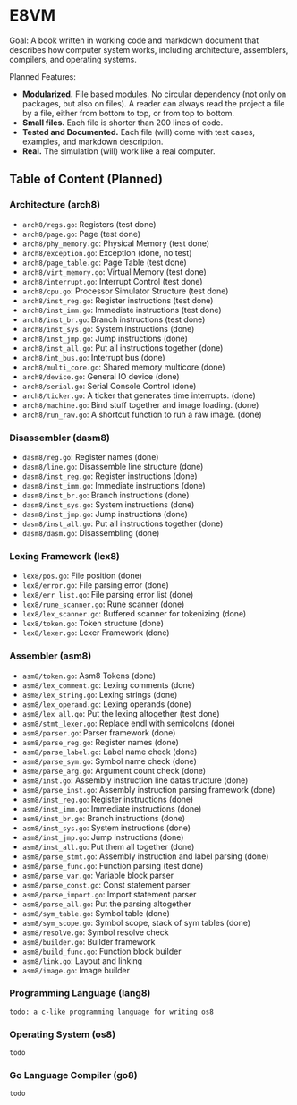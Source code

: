 # E8VM

Goal: A book written in working code and markdown document that
describes how computer system works, including architecture,
assemblers, compilers, and operating systems.

Planned Features:

- **Modularized.** File based modules. No circular dependency (not only on packages,
  but also on files). A reader can always read the project a file by
  a file, either from bottom to top, or from top to bottom.
- **Small files.** Each file is shorter than 200 lines of code.
- **Tested and Documented.**
  Each file (will) come with test cases, examples, and markdown description.
- **Real.** The simulation (will) work like a real computer.

## Table of Content (Planned)

### Architecture (arch8)

- `arch8/regs.go`: Registers (test done)
- `arch8/page.go`: Page (test done)
- `arch8/phy_memory.go`: Physical Memory (test done)
- `arch8/exception.go`: Exception (done, no test)
- `arch8/page_table.go`: Page Table (test done)
- `arch8/virt_memory.go`: Virtual Memory (test done)
- `arch8/interrupt.go`: Interrupt Control (test done)
- `arch8/cpu.go`: Processor Simulator Structure (test done)
- `arch8/inst_reg.go`: Register instructions (test done)
- `arch8/inst_imm.go`: Immediate instructions (test done)
- `arch8/inst_br.go`: Branch instructions (test done)
- `arch8/inst_sys.go`: System instructions (done)
- `arch8/inst_jmp.go`: Jump instructions (done)
- `arch8/inst_all.go`: Put all instructions together (done)
- `arch8/int_bus.go`: Interrupt bus (done)
- `arch8/multi_core.go`: Shared memory multicore (done)
- `arch8/device.go`: General IO device (done)
- `arch8/serial.go`: Serial Console Control (done)
- `arch8/ticker.go`: A ticker that generates time interrupts. (done)
- `arch8/machine.go`: Bind stuff together and image loading. (done)
- `arch8/run_raw.go`: A shortcut function to run a raw image. (done)

### Disassembler (dasm8)

- `dasm8/reg.go`: Register names (done)
- `dasm8/line.go`: Disassemble line structure (done)
- `dasm8/inst_reg.go`: Register instructions (done)
- `dasm8/inst_imm.go`: Immediate instructions (done)
- `dasm8/inst_br.go`: Branch instructions (done)
- `dasm8/inst_sys.go`: System instructions (done)
- `dasm8/inst_jmp.go`: Jump instructions (done)
- `dasm8/inst_all.go`: Put all instructions together (done)
- `dasm8/dasm.go`: Disassembling (done)

### Lexing Framework (lex8)

- `lex8/pos.go`: File position (done)
- `lex8/error.go`: File parsing error (done)
- `lex8/err_list.go`: File parsing error list (done)
- `lex8/rune_scanner.go`: Rune scanner (done)
- `lex8/lex_scanner.go`: Buffered scanner for tokenizing (done)
- `lex8/token.go`: Token structure (done)
- `lex8/lexer.go`: Lexer Framework (done)

### Assembler (asm8)

- `asm8/token.go`: Asm8 Tokens (done)
- `asm8/lex_comment.go`: Lexing comments (done)
- `asm8/lex_string.go`: Lexing strings (done)
- `asm8/lex_operand.go`: Lexing operands (done)
- `asm8/lex_all.go`: Put the lexing altogether (test done)
- `asm8/stmt_lexer.go`: Replace endl with semicolons (done)
- `asm8/parser.go`: Parser framework (done)
- `asm8/parse_reg.go`: Register names (done)
- `asm8/parse_label.go`: Label name check (done)
- `asm8/parse_sym.go`: Symbol name check (done)
- `asm8/parse_arg.go`: Argument count check (done)
- `asm8/inst.go`: Assembly instruction line datas tructure (done)
- `asm8/parse_inst.go`: Assembly instruction parsing framework (done)
- `asm8/inst_reg.go`: Register instructions (done)
- `asm8/inst_imm.go`: Immediate instructions (done)
- `asm8/inst_br.go`: Branch instructions (done)
- `asm8/inst_sys.go`: System instructions (done)
- `asm8/inst_jmp.go`: Jump instructions (done)
- `asm8/inst_all.go`: Put them all together (done)
- `asm8/parse_stmt.go`: Assembly instruction and label parsing (done)
- `asm8/parse_func.go`: Function parsing (test done)
- `asm8/parse_var.go`: Variable block parser
- `asm8/parse_const.go`: Const statement parser
- `asm8/parse_import.go`: Import statement parser
- `asm8/parse_all.go`: Put the parsing altogether
- `asm8/sym_table.go`: Symbol table (done)
- `asm8/sym_scope.go`: Symbol scope, stack of sym tables (done)
- `asm8/resolve.go`: Symbol resolve check
- `asm8/builder.go`: Builder framework
- `asm8/build_func.go`: Function block builder
- `asm8/link.go`: Layout and linking 
- `asm8/image.go`: Image builder

### Programming Language (lang8)

`todo: a c-like programming language for writing os8`

### Operating System (os8)

`todo`

### Go Language Compiler (go8)

`todo`
